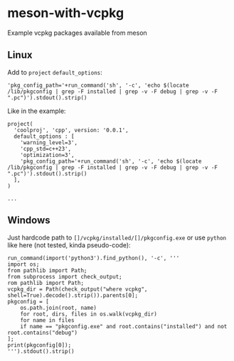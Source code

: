 # meson-with-vcpkg
Example vcpkg packages available from meson

## Linux
Add to `project` `default_options`:
```
'pkg_config_path='+run_command('sh', '-c', 'echo $(locate /lib/pkgconfig | grep -F installed | grep -v -F debug | grep -v -F ".pc")').stdout().strip()
```
Like in the example:
```
project(
  'coolproj', 'cpp', version: '0.0.1', 
  default_options : [
    'warning_level=3', 
    'cpp_std=c++23', 
    'optimization=3',
    'pkg_config_path='+run_command('sh', '-c', 'echo $(locate /lib/pkgconfig | grep -F installed | grep -v -F debug | grep -v -F ".pc")').stdout().strip()
  ],
)

...
```

## Windows
Just hardcode path to `[]/vcpkg/installed/[]/pkgconfig.exe` or use `python` like here (not tested, kinda pseudo-code):
```
run_command(import('python3').find_python(), '-c', '''
import os;
from pathlib import Path;
from subprocess import check_output;
rom pathlib import Path;
vcpkg_dir = Path(check_output("where vcpkg", shell=True).decode().strip()).parents[0];
pkgconfig = [
    os.path.join(root, name)
    for root, dirs, files in os.walk(vcpkg_dir)
    for name in files
    if name == "pkgconfig.exe" and root.contains("installed") and not root.contains("debug")
];
print(pkgconfig[0]);
''').stdout().strip()
```
